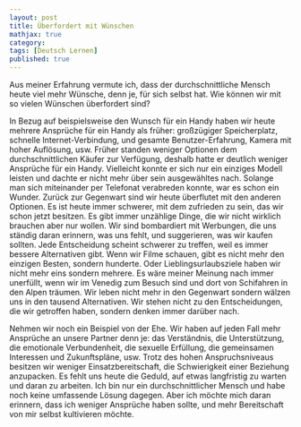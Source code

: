 ```yaml
---
layout: post
title: Überfordert mit Wünschen
mathjax: true
category:
tags: [Deutsch Lernen]
published: true
---
```

Aus meiner Erfahrung vermute ich, dass der durchschnittliche Mensch heute viel mehr Wünsche, denn je, für sich selbst hat. Wie können wir mit so vielen Wünschen überfordert sind? 

In Bezug auf beispielsweise den Wunsch für ein Handy haben wir heute mehrere Ansprüche für ein Handy als früher: großzügiger Speicherplatz, schnelle Internet-Verbindung, und gesamte Benutzer-Erfahrung, Kamera mit hoher Auflösung, usw. Früher standen weniger Optionen dem durchschnittlichen Käufer zur Verfügung, deshalb hatte er deutlich weniger Ansprüche für ein Handy. Vielleicht konnte er sich nur ein einziges Modell leisten und dachte er nicht mehr über sein ausgewähltes nach. Solange man sich miteinander per Telefonat verabreden konnte, war es schon ein Wunder. Zurück zur Gegenwart sind wir heute überflutet mit den anderen Optionen. Es ist heute immer schwerer, mit dem zufrieden zu sein, das wir schon jetzt besitzen. Es gibt immer unzählige Dinge, die wir nicht wirklich brauchen aber nur wollen. Wir sind bombardiert mit Werbungen, die uns ständig daran  erinnern, was uns fehlt, und suggerieren, was wir kaufen sollten. Jede Entscheidung scheint schwerer zu treffen, weil es immer bessere Alternativen gibt. Wenn wir Filme schauen, gibt es nicht mehr den einzigen Besten, sondern hunderte. Oder Lieblingsurlaubsziele haben wir nicht mehr eins sondern mehrere. Es wäre meiner Meinung nach immer unerfüllt, wenn wir im Venedig zum Besuch sind und dort von Schifahren in den Alpen träumen. Wir leben nicht mehr in den Gegenwart sondern wälzen uns in den tausend Alternativen. Wir stehen nicht zu den Entscheidungen, die wir getroffen haben, sondern denken immer darüber nach.  

Nehmen wir noch ein Beispiel von der Ehe. Wir haben auf jeden Fall mehr Ansprüche an unsere Partner denn je: das Verständnis, die Unterstützung, die emotionale Verbundenheit, die sexuelle Erfüllung, die gemeinsamen Interessen und Zukunftspläne, usw. Trotz des hohen Anspruchsniveaus besitzen wir weniger Einsatzbereitschaft, die Schwierigkeit einer Beziehung anzupacken. Es fehlt uns heute die Geduld, auf etwas langfristig zu warten und daran zu arbeiten. Ich bin nur ein durchschnittlicher Mensch und habe noch keine umfassende Lösung dagegen. Aber ich möchte mich daran erinnern, dass ich weniger Ansprüche haben sollte, und mehr Bereitschaft von mir selbst kultivieren möchte.